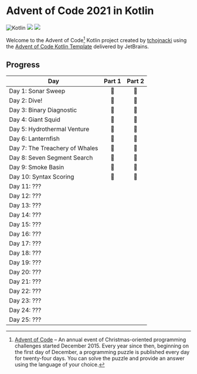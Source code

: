 # Advent of Code 2021 in Kotlin
![Kotlin](https://img.shields.io/badge/Kotlin-grey?logo=Kotlin)
![](https://img.shields.io/badge/⭐%20stars-20-yellow)
![](https://img.shields.io/badge/📅%20days-10-blue)

Welcome to the Advent of Code[^aoc] Kotlin project created by [tchojnacki][github] using the [Advent of Code Kotlin Template][template] delivered by JetBrains.

## Progress
| Day                            | Part 1 | Part 2 |
|--------------------------------|:------:|:------:|
| Day 1: Sonar Sweep             |   🌟   |   🌟   |
| Day 2: Dive!                   |   🌟   |   🌟   |
| Day 3: Binary Diagnostic       |   🌟   |   🌟   |
| Day 4: Giant Squid             |   🌟   |   🌟   |
| Day 5: Hydrothermal Venture    |   🌟   |   🌟   |
| Day 6: Lanternfish             |   🌟   |   🌟   |
| Day 7: The Treachery of Whales |   🌟   |   🌟   |
| Day 8: Seven Segment Search    |   🌟   |   🌟   |
| Day 9: Smoke Basin             |   🌟   |   🌟   |
| Day 10: Syntax Scoring         |   🌟   |   🌟   |
| Day 11: ???                    |        |        |
| Day 12: ???                    |        |        |
| Day 13: ???                    |        |        |
| Day 14: ???                    |        |        |
| Day 15: ???                    |        |        |
| Day 16: ???                    |        |        |
| Day 17: ???                    |        |        |
| Day 18: ???                    |        |        |
| Day 19: ???                    |        |        |
| Day 20: ???                    |        |        |
| Day 21: ???                    |        |        |
| Day 22: ???                    |        |        |
| Day 23: ???                    |        |        |
| Day 24: ???                    |        |        |
| Day 25: ???                    |        |        |


[^aoc]:
    [Advent of Code][aoc] – An annual event of Christmas-oriented programming challenges started December 2015.
    Every year since then, beginning on the first day of December, a programming puzzle is published every day for twenty-four days.
    You can solve the puzzle and provide an answer using the language of your choice.

[aoc]: https://adventofcode.com
[github]: https://github.com/tchojnacki
[template]: https://github.com/kotlin-hands-on/advent-of-code-kotlin-template
